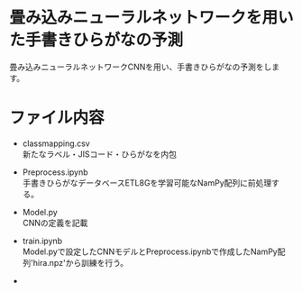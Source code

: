 # 畳み込みニューラルネットワークを用いた手書きひらがなの予測

畳み込みニューラルネットワークCNNを用い、手書きひらがなの予測をします。

# ファイル内容  
* classmapping.csv  
    新たなラベル・JISコード・ひらがなを内包
* Preprocess.ipynb  
    手書きひらがなデータベースETL8Gを学習可能なNamPy配列に前処理する。  
* Model.py  
   CNNの定義を記載
* train.ipynb  
    Model.pyで設定したCNNモデルとPreprocess.ipynbで作成したNamPy配列'hira.npz'から訓練を行う。
    
    
*
